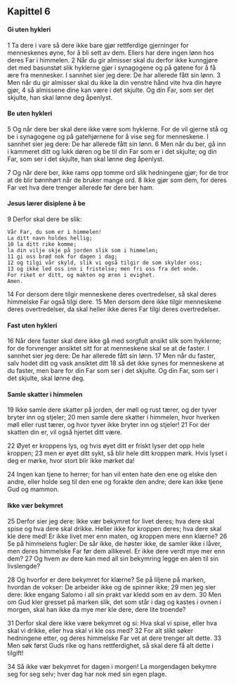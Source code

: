 ## Kapittel 6

#### Gi uten hykleri

1 Ta dere i vare så dere ikke bare gjør rettferdige gjerninger for menneskenes øyne, for å bli sett av dem. Ellers har dere ingen lønn hos deres Far i himmelen.
2 Når du gir almisser skal du derfor ikke kunngjøre det med basunstøt slik hyklerne gjør i synagogene og på gatene for å få ære fra mennesker. I sannhet sier jeg dere: De har allerede fått sin lønn.
3 Men når du gir almisser skal du ikke la din venstre hånd vite hva din høyre gjør,
4 så almissene dine kan være i det skjulte. Og din Far, som ser det skjulte, han skal lønne deg åpenlyst.

#### Be uten hykleri

5 Og når dere ber skal dere ikke være som hyklerne. For de vil gjerne stå og be i synagogene og på gatehjørnene for å vise seg for menneskene. I sannhet sier jeg dere: De har allerede fått sin lønn.
6 Men når du ber, gå inn i kammeret ditt og lukk døren og be til din Far som er i det skjulte; og din Far, som ser i det skjulte, han skal lønne deg åpenlyst.

7 Og når dere ber, ikke rams opp tomme ord slik hedningene gjør; for de tror at de blir bønnhørt når de bruker mange ord.
8 Ikke gjør som dem, for deres Far vet hva dere trenger allerede før dere ber ham.

#### Jesus lærer disiplene å be

9 Derfor skal dere be slik: 
    
    Vår Far, du som er i himmelen! 
    La ditt navn holdes hellig;
    10 la ditt rike komme; 
    la din vilje skje på jorden slik som i himmelen;
    11 gi oss brød nok for dagen i dag;
    12 og tilgi vår skyld, slik vi også tilgir de som skylder oss;
    13 og ikke led oss inn i fristelse; men fri oss fra det onde. 
    For riket er ditt, og makten og æren i evighet. 
    Amen.

14 For dersom dere tilgir menneskene deres overtredelser, så skal deres himmelske Far også tilgi dere.
15 Men dersom dere ikke tilgir menneskene deres overtredelser, da skal heller ikke deres Far tilgi deres overtredelser.

#### Fast uten hykleri

16 Når dere faster skal dere ikke gå med sorgfult ansikt slik som hyklerne; for de forvrenger ansiktet sitt for at menneskene skal se at de faster. I sannhet sier jeg dere: De har allerede fått sin lønn.
17 Men når du faster, salv hodet ditt og vask ansiktet ditt
18 så det ikke synes for menneskene at du faster, men bare for din Far som ser i det skjulte. Og din Far, som ser i det skjulte, skal lønne deg.

#### Samle skatter i himmelen

19 Ikke samle dere skatter på jorden, der møll og rust tærer, og der tyver bryter inn og stjeler;
20 men samle dere skatter i himmelen, hvor hverken møll eller rust tærer, og hvor tyver ikke bryter inn og stjeler!
21 For der skatten din er, vil også hjertet ditt være.

22 Øyet er kroppens lys, og hvis øyet ditt er friskt lyser det opp hele kroppen;
23 men er øyet ditt sykt, så blir hele ditt kroppen mørk. Hvis lyset i deg er mørke, hvor stort blir ikke mørket da!

24 Ingen kan tjene to herrer; for han vil enten hate den ene og elske den andre, eller holde seg til den ene og forakte den andre; dere kan ikke tjene Gud og mammon.

#### Ikke vær bekymret

25 Derfor sier jeg dere: Ikke vær bekymret for livet deres; hva dere skal spise og hva dere skal drikke. Heller ikke for kroppen deres; hva dere skal kle dere med! Er ikke livet mer enn maten, og kroppen mere enn klærne?
26 Se på himmelens fugler: De sår ikke, de høster ikke, de samler ikke i låver, men deres himmelske Far før dem allikevel. Er ikke dere verdt mye mer enn dem?
27 Og hvem av dere kan med all sin bekymring legge en alen til sin livslengde?

28 Og hvorfor er dere bekymret for klærne? Se på liljene på marken, hvordan de vokser: De arbeider ikke og de spinner ikke;
29 men jeg sier dere: Ikke engang Salomo i all sin prakt var kledd som en av dem.
30 Men om Gud kler gresset på marken slik, det som står i dag og kastes i ovnen i morgen, skal han ikke da mye mer kle dere, dere lite troende?

31 Derfor skal dere ikke være bekymret og si: Hva skal vi spise, eller hva skal vi drikke, eller hva skal vi kle oss med?
32 For alt slikt søker hedningene etter, og deres himmelske Far vet at dere trenger alt dette.
33 Men søk først Guds rike og hans rettferdighet, så skal dere få alt dette i tilgift!

34 Så ikke vær bekymret for dagen i morgen! La morgendagen bekymre seg for seg selv; hver dag har nok med sin egen plage.
